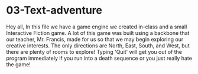 # 03-Text-adventure
 Hey all, 
 In this file we have a game engine we created in-class and a small Interactive Fiction game.
 A lot of this game was built using a backbone that our teacher, Mr. Francis, made for us so that we may begin exploring our creative interests. The only directions are North, East, South, and West, but there are plenty of rooms to explore! Typing 'Quit' will get you out of the program immediately if you run into a death sequence or you just really hate the game!
